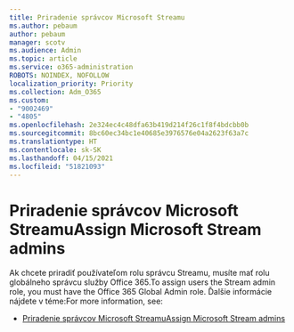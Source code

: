 ```yaml
---
title: Priradenie správcov Microsoft Streamu
ms.author: pebaum
author: pebaum
manager: scotv
ms.audience: Admin
ms.topic: article
ms.service: o365-administration
ROBOTS: NOINDEX, NOFOLLOW
localization_priority: Priority
ms.collection: Adm_O365
ms.custom:
- "9002469"
- "4805"
ms.openlocfilehash: 2e324ec4c48dfa63b419d214f26c1f8f4bdcbb0b
ms.sourcegitcommit: 8bc60ec34bc1e40685e3976576e04a2623f63a7c
ms.translationtype: HT
ms.contentlocale: sk-SK
ms.lasthandoff: 04/15/2021
ms.locfileid: "51821093"
---
```

# <a name="assign-microsoft-stream-admins"></a><span data-ttu-id="c0e59-102">Priradenie správcov Microsoft Streamu</span><span class="sxs-lookup"><span data-stu-id="c0e59-102">Assign Microsoft Stream admins</span></span>

<span data-ttu-id="c0e59-103">Ak chcete priradiť používateľom rolu správcu Streamu, musíte mať rolu globálneho správcu služby Office 365.</span><span class="sxs-lookup"><span data-stu-id="c0e59-103">To assign users the Stream admin role, you must have the Office 365 Global Admin role.</span></span> <span data-ttu-id="c0e59-104">Ďalšie informácie nájdete v téme:</span><span class="sxs-lookup"><span data-stu-id="c0e59-104">For more information, see:</span></span>

- [<span data-ttu-id="c0e59-105">Priradenie správcov Microsoft Streamu</span><span class="sxs-lookup"><span data-stu-id="c0e59-105">Assign Microsoft Stream admins</span></span>](https://docs.microsoft.com/stream/assign-administrator-user-role)

